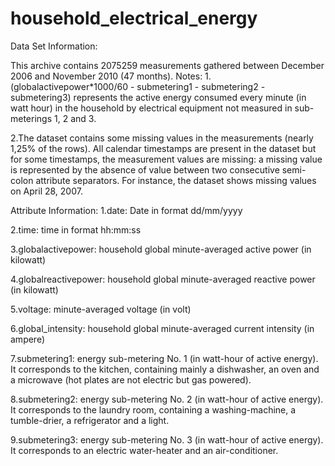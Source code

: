 # household_electrical_energy
Data Set Information:

This archive contains 2075259 measurements gathered between December 2006 and November 2010 (47 months).
Notes:
1.(globalactivepower*1000/60 - submetering1 - submetering2 - submetering3) represents the active energy consumed every minute (in watt hour) in the household by electrical
equipment not measured in sub-meterings 1, 2 and 3.

2.The dataset contains some missing values in the measurements (nearly 1,25% of the rows). All calendar timestamps are present in the dataset but for some timestamps, the measurement values are missing: a missing value is represented by the absence of
value between two consecutive semi-colon attribute separators. For instance, the dataset shows missing values on April 28, 2007.

Attribute Information:
1.date: Date in format dd/mm/yyyy

2.time: time in format hh:mm:ss

3.globalactivepower: household global minute-averaged active power (in kilowatt)

4.globalreactivepower: household global minute-averaged reactive power (in kilowatt)

5.voltage: minute-averaged voltage (in volt)

6.global_intensity: household global minute-averaged current intensity (in ampere)

7.submetering1: energy sub-metering No. 1 (in watt-hour of active energy). It corresponds to the kitchen, containing mainly a dishwasher, an oven and a microwave
(hot plates are not electric but gas powered).

8.submetering2: energy sub-metering No. 2 (in watt-hour of active energy). It corresponds to the laundry room, containing a washing-machine, a tumble-drier, a refrigerator and
a light.

9.submetering3: energy sub-metering No. 3 (in watt-hour of active energy). It corresponds to an electric water-heater and an air-conditioner.
